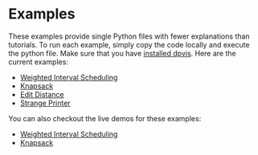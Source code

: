 # Examples

These examples provide single Python files with fewer explanations than
tutorials.
To run each example, simply copy the code locally and execute the python file.
Make sure that you have [installed dpvis](../README.md#installation).
Here are the current examples:

- [Weighted Interval Scheduling](wis.ipynb)
- [Knapsack](knapsack.md)
- [Edit Distance](edit_distance.md)
- [Strange Printer](strange_printers.md)

You can also checkout the live demos for these examples:

- [Weighted Interval Scheduling](https://wis.demos.davidhaolong.com)
- [Knapsack](https://knapsack.demos.davidhaolong.com)
